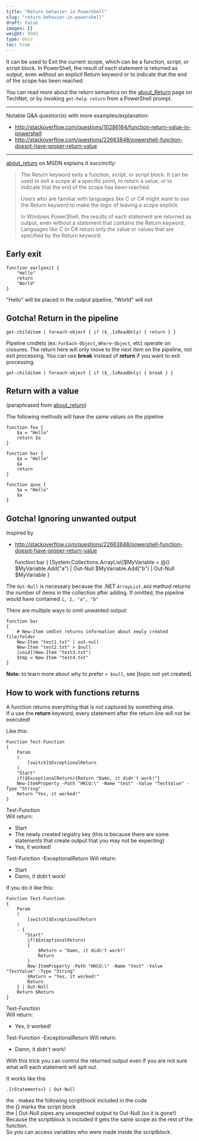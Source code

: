 ```yaml
---
title: "Return behavior in PowerShell"
slug: "return-behavior-in-powershell"
draft: false
images: []
weight: 9942
type: docs
toc: true
---
```


It can be used to Exit the current scope, which can be a function, script, or script block. In PowerShell, the result of each statement is returned as output, even without an explicit Return keyword or to indicate that the end of the scope has been reached.

You can read more about the return semantics on the [about_Return][1] page on TechNet, or by invoking `get-help return` from a PowerShell prompt.

<hr/>

Notable Q&A question(s) with more examples/explanation:
 * http://stackoverflow.com/questions/10286164/function-return-value-in-powershell
 * http://stackoverflow.com/questions/22663848/powershell-function-doesnt-have-proper-return-value

<hr/>

[about_return][1] on MSDN explains it succinctly:

> The Return keyword exits a function, script, or script block. It can
> be  used to exit a scope at a specific point, to return a value, or to
> indicate  that the end of the scope has been reached. 
> 
> 
> Users who are familiar with languages like C or C# might want to use
> the  Return keyword to make the logic of leaving a scope explicit.
> 
> 
> In Windows PowerShell, the results of each statement are returned as 
> output, even without a statement that contains the Return keyword. 
> Languages like C or C# return only the value or values that are
> specified  by the Return keyword.



[1]: https://technet.microsoft.com/en-us/library/hh847760.aspx

## Early exit
    function earlyexit {
        "Hello"
        return
        "World"
    }

"Hello" will be placed in the output pipeline, "World" will not

## Gotcha! Return in the pipeline
    get-childitem | foreach-object { if ($_.IsReadOnly) { return } } 

Pipeline cmdlets (ex: `ForEach-Object`, `Where-Object`, etc) operate on closures. The return here will only move to the next item on the pipeline, not exit processing. 
You can use **break** instead of **return** if you want to exit processing.

    get-childitem | foreach-object { if ($_.IsReadOnly) { break } } 


## Return with a value
(paraphrased from [about_return][1])

The following methods will have the same values on the pipeline
    
    function foo {
        $a = "Hello"
        return $a
    }
    
    function bar {
        $a = "Hello"
        $a
        return
    } 

    function quux {
        $a = "Hello"
        $a
    } 

[1]: https://technet.microsoft.com/en-us/library/hh847760.aspx

## Gotcha! Ignoring unwanted output
Inspired by 
 * http://stackoverflow.com/questions/22663848/powershell-function-doesnt-have-proper-return-value  


    function bar {
     [System.Collections.ArrayList]$MyVariable = @()
     $MyVariable.Add("a") | Out-Null
     $MyVariable.Add("b") | Out-Null
     $MyVariable
    }

The `Out-Null` is necessary because the .NET `ArrayList.Add` method returns the number of items in the collection after adding. If omitted, the pipeline would have contained `1, 2, "a", "b"`

There are multiple ways to omit unwanted output:

    function bar
    {
        # New-Item cmdlet returns information about newly created file/folder
        New-Item "test1.txt" | out-null
        New-Item "test2.txt" > $null
        [void](New-Item "test3.txt")
        $tmp = New-Item "test4.txt"
    }

**Note:** to learn more about why to prefer `> $null`, see [topic not yet created].

## How to work with functions returns
A function returns everything that is not captured by something else.  
If u use the **return** keyword, every statement after the return line will not be executed!

Like this:

    Function Test-Function
    {
        Param
        (
            [switch]$ExceptionalReturn
        )
        "Start"
        if($ExceptionalReturn){Return "Damn, it didn't work!"}
        New-ItemProperty -Path "HKCU:\" -Name "test" -Value "TestValue" -Type "String"
        Return "Yes, it worked!"
    }
    
   

 Test-Function  
 Will return:  
 - Start
 - The newly created registry key (this is because there are some statements that create output that you may not be expecting)
 - Yes, it worked!

 Test-Function  -ExceptionalReturn
 Will return:  
 - Start
 - Damn, it didn't work!

If you do it like this:

    Function Test-Function
    {
        Param
        (
            [switch]$ExceptionalReturn
        )
        . {
           "Start"
            if($ExceptionalReturn)
            {
                $Return = "Damn, it didn't work!"
                Return
            }
            New-ItemProperty -Path "HKCU:\" -Name "test" -Value "TestValue" -Type "String"
            $Return = "Yes, it worked!"
            Return 
        } | Out-Null
        Return $Return
    }
    
   

 Test-Function  
 Will return:  
 - Yes, it worked!

 Test-Function  -ExceptionalReturn
 Will return:  
 - Damn, it didn't work!

With this trick you can control the returned output even if you are not sure what will each statement will spit out.

It works like this

    .{<Statements>} | Out-Null
the . makes the following scriptblock included in the code  
the {} marks the script block  
the | Out-Null pipes any unexpected output to Out-Null (so it is gone!)  
Because the scriptblock is included it gets the same scope as the rest of the function.  
So you can access variables who were made inside the scriptblock.



